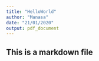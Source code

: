 ```yaml
---
title: "HelloWorld"
author: "Manasa"
date: "21/01/2020"
output: pdf_document
---
```



## This is a markdown file

